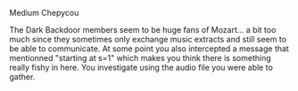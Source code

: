 Medium Chepycou

The Dark Backdoor members seem to be huge fans of Mozart... a bit too much since they sometimes only exchange music extracts and still seem to be able to communicate. At some point you also intercepted a message that mentionned "starting at s=1" which makes you think there is something really fishy in here. You investigate using the audio file you were able to gather.
